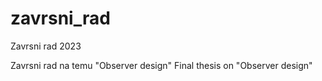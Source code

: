 # zavrsni_rad
Zavrsni rad 2023

Zavrsni rad na temu "Observer design"
Final thesis on "Observer design"
